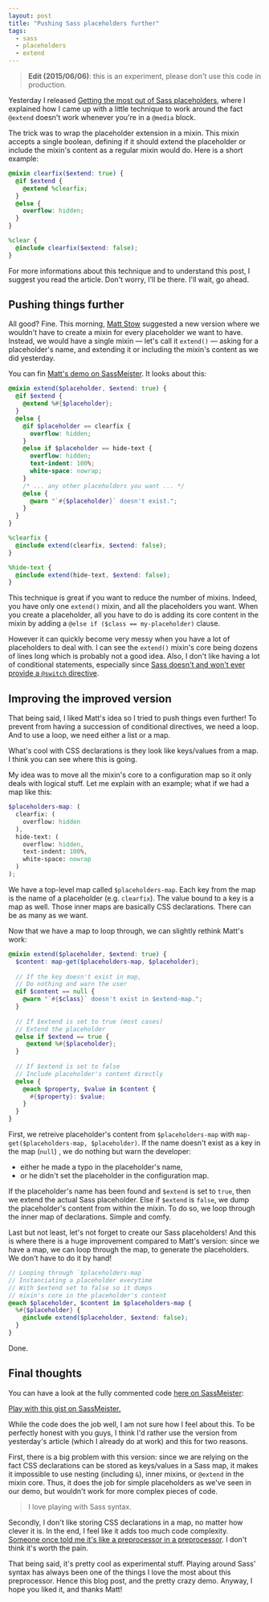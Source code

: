 ```yaml
---
layout: post
title: "Pushing Sass placeholders further"
tags:
  - sass
  - placeholders
  - extend
---
```


> **Edit (2015/06/06)**: this is an experiment, please don't use this code in production.

Yesterday I released [Getting the most out of Sass placeholders](http://hugogiraudel.com/2014/03/31/getting-the-most-out-of-sass-placeholders/), where I explained how I came up with a little technique to work around the fact `@extend` doesn't work whenever you're in a `@media` block. 

The trick was to wrap the placeholder extension in a mixin. This mixin accepts a single boolean, defining if it should extend the placeholder or include the mixin's content as a regular mixin would do. Here is a short example:

```scss
@mixin clearfix($extend: true) {
  @if $extend {
    @extend %clearfix;
  }
  @else {
    overflow: hidden;
  }
}

%clear {
  @include clearfix($extend: false);
}
```

For more informations about this technique and to understand this post, I suggest you read the article. Don't worry, I'll be there. I'll wait, go ahead.

## Pushing things further 

All good? Fine. This morning, [Matt Stow](https://twitter.com/stowball/status/450917879047651328) suggested a new version where we wouldn't have to create a mixin for every placeholder we want to have. Instead, we would have a single mixin &mdash; let's call it `extend()` &mdash; asking for a placeholder's name, and extending it or including the mixin's content as we did yesterday.

You can fin [Matt's demo on SassMeister](http://sassmeister.com/gist/9910272). It looks about this:

```scss
@mixin extend($placeholder, $extend: true) {
  @if $extend {
    @extend %#{$placeholder};
  }
  @else {
    @if $placeholder == clearfix {
      overflow: hidden;
    }
    @else if $placeholder == hide-text {
      overflow: hidden;
      text-indent: 100%;
      white-space: nowrap;
    }
    /* ... any other placeholders you want ... */
    @else {
      @warn "`#{$placeholder}` doesn't exist.";
    }
  }
}

%clearfix {
  @include extend(clearfix, $extend: false);
}

%hide-text {
  @include extend(hide-text, $extend: false);
}
```

This technique is great if you want to reduce the number of mixins. Indeed, you have only one `extend()` mixin, and all the placeholders you want. When you create a placeholder, all you have to do is adding its core content in the mixin by adding a `@else if ($class == my-placeholder)` clause.

However it can quickly become very messy when you have a lot of placeholders to deal with. I can see the `extend()` mixin's core being dozens of lines long which is probably not a good idea. Also, I don't like having a lot of conditional statements, especially since [Sass doesn't and won't ever provide a `@switch` directive](https://github.com/nex3/sass/issues/554).

## Improving the improved version 

That being said, I liked Matt's idea so I tried to push things even further! To prevent from having a succession of conditional directives, we need a loop. And to use a loop, we need either a list or a map. 

What's cool with CSS declarations is they look like keys/values from a map. I think you can see where this is going.

My idea was to move all the mixin's core to a configuration map so it only deals with logical stuff. Let me explain with an example; what if we had a map like this:

```scss
$placeholders-map: (
  clearfix: (
    overflow: hidden
  ),
  hide-text: (
    overflow: hidden,
    text-indent: 100%,
    white-space: nowrap
  )
);
```

We have a top-level map called `$placeholders-map`. Each key from the map is the name of a placeholder (e.g. `clearfix`). The value bound to a key is a map as well. Those inner maps are basically CSS declarations. There can be as many as we want.

Now that we have a map to loop through, we can slightly rethink Matt's work:

```scss
@mixin extend($placeholder, $extend: true) {
  $content: map-get($placeholders-map, $placeholder);
  
  // If the key doesn't exist in map, 
  // Do nothing and warn the user
  @if $content == null {
    @warn "`#{$class}` doesn't exist in $extend-map.";
  }
  
  // If $extend is set to true (most cases)
  // Extend the placeholder
  @else if $extend == true {
     @extend %#{$placeholder};
  }
  
  // If $extend is set to false
  // Include placeholder's content directly
  @else {
    @each $property, $value in $content {
      #{$property}: $value;
    }
  }
}
```

First, we retreive placeholder's content from `$placeholders-map` with `map-get($placeholders-map, $placeholder)`. If the name doesn't exist as a key in the map (`null`) , we do nothing but warn the developer:

* either he made a typo in the placeholder's name,
* or he didn't set the placeholder in the configuration map.

If the placeholder's name has been found and `$extend` is set to `true`, then we extend the actual Sass placeholder. Else if `$extend` is `false`, we dump the placeholder's content from within the mixin. To do so, we loop through the inner map of declarations. Simple and comfy.

Last but not least, let's not forget to create our Sass placeholders! And this is where there is a huge improvement compared to Matt's version: since we have a map, we can loop through the map, to generate the placeholders. We don't have to do it by hand!

```scss
// Looping through `$placeholders-map`
// Instanciating a placeholder everytime
// With $extend set to false so it dumps 
// mixin's core in the placeholder's content
@each $placeholder, $content in $placeholders-map {
  %#{$placeholder} {
    @include extend($placeholder, $extend: false);
  }
}
```

Done.

## Final thoughts 

You can have a look at the fully commented code [here on SassMeister](http://sassmeister.com/gist/9910527):

<p class="sassmeister" data-gist-id="9910527" data-height="480"><a href="http://sassmeister.com/gist/9910527">Play with this gist on SassMeister.</a></p>

While the code does the job well, I am not sure how I feel about this. To be perfectly honest with you guys, I think I'd rather use the version from yesterday's article (which I already do at work) and this for two reasons.

First, there is a big problem with this version: since we are relying on the fact CSS declarations can be stored as keys/values in a Sass map, it makes it impossible to use nesting (including `&`), inner mixins, or `@extend` in the mixin core. Thus, it does the job for simple placeholders as we've seen in our demo, but wouldn't work for more complex pieces of code.

<blockquote class="pull-quote--right">I love playing with Sass syntax.</blockquote>

Secondly, I don't like storing CSS declarations in a map, no matter how clever it is. In the end, I feel like it adds too much code complexity. [Someone once told me it's like a preprocessor in a preprocessor](http://codepen.io/HugoGiraudel/details/yGFri#comment-id-25055). I don't think it's worth the pain.

That being said, it's pretty cool as experimental stuff. Playing around Sass' syntax has always been one of the things I love the most about this preprocessor. Hence this blog post, and the pretty crazy demo. Anyway, I hope you liked it, and thanks Matt!
